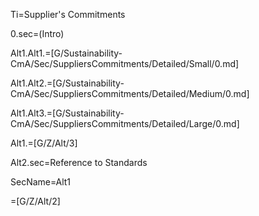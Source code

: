 Ti=Supplier's Commitments

0.sec=(Intro)

Alt1.Alt1.=[G/Sustainability-CmA/Sec/SuppliersCommitments/Detailed/Small/0.md]

Alt1.Alt2.=[G/Sustainability-CmA/Sec/SuppliersCommitments/Detailed/Medium/0.md]

Alt1.Alt3.=[G/Sustainability-CmA/Sec/SuppliersCommitments/Detailed/Large/0.md]

Alt1.=[G/Z/Alt/3]

Alt2.sec=Reference to Standards

SecName=Alt1

=[G/Z/Alt/2]